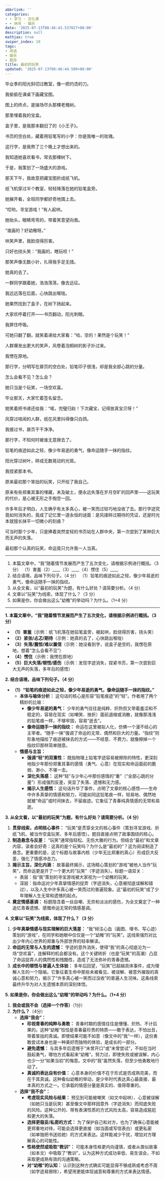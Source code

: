 ```yaml
---
abbrlink: ''
categories:
- - 学习 · 文化课
- - 休闲 · 娱乐
date: '2025-07-13T08:46:43.537027+08:00'
description: null
mathjax: true
swiper_index: 10
tags:
- 闲话
- 娱乐
- 题目
title: 最初的玩笑
updated: '2025-07-13T08:46:44.509+08:00'
---
```

毕业季的阳光斜切过教室，像一把灼烫的刀。

我偷偷在课桌下画藏宝图。

图上的终点，是操场尽头那棵老槐树。

那里埋着我的宝盒。

盒子里，是我那本翻旧了的《小王子》。

书页的空白处，藏着用铅笔写的小字：你是我唯一的玫瑰。

这行字，是我熬了三个晚上才想出来的。

我知道她喜欢看书，常去那棵树下。

于是，我策划了一场盛大的游戏。

那天下午，我故意把藏宝图折成纸飞机。

纸飞机穿过半个教室，轻轻降落在她的铅笔盒旁。

她展开看，全班同学都好奇地围上去。

“哎哟，寻宝游戏！”有人起哄。

她抬头，眼睛弯弯的，带着笑意望向我。

“谁画的？好幼稚呀。”

哄笑声里，我脸烧得厉害。

只好也挠头笑：“我画的，瞎玩呗！”

那笑声像无数小针，扎得我手足无措。

她真的去了。

一群同学跟着她，浩浩荡荡，像去远征。

我远远落在后面，心快跳出喉咙。

她果然找到了盒子，在树下扬起来。

大家欢呼着打开——书页翻动，阳光刺眼。

我屏住呼吸。

可她只翻了翻，就笑着递给大家看：“哈，空的！果然是个玩笑！”

人群爆发出更大的笑声，风卷着泡桐树的影子扑过来。

我愣在原地。

那行字，分明写在扉页的空白处，铅笔印子很浅，却是我全部心跳的分量。

怎么会看不见？怎么会？

她只当是个玩笑，一场空欢喜。

毕业那天，大家忙着签名留念。

她笑着把书递还给我：“喏，完璧归赵！下次藏宝，记得放真宝贝呀！”

风穿过喧闹的人群，纸在风里抖得像只白鸽。

我接过书，扉页干干净净。

那行字，不知何时被谁无意擦去了。

铅笔的痕迹如此之轻，像少年易逝的勇气，像命运随手一抹的指纹。

阳光穿过树叶，碎成无数晃动的光斑。

我捏紧那本书。

原来最初那个笨拙的玩笑，只开给了我自己。

原来有些郑重其事的埋藏，未及破土，便永远失落在岁月空旷的回声里——这玩笑的代价，是心被无形之手掏空一回。

许多年后才明白，人生确乎有太多真心，被一笑而过轻巧地没收了去。那行字迹究竟如何消失的，竟成了记忆里一道永恒的谜面：是风揉碎过期待的凭证，还是时光本就擅长抹平一切微小的刻痕？

可当时那个少年，只是捧着突然变轻的书页站在人群中央，第一次尝到了某种巨大而无声的失落。

最初那个认真的玩笑，命运竟只允许我一人当真。

---

1. 本篇文章中，“我”随着情节发展而产生了五次变化，请根据示例进行概括。（3 分）
   （1）害羞（2）\_\_\_\_（3）\_\_\_\_（4）愣住（5）\_\_\_\_
2. 结合语境，品味下列句子。（4 分）
   （1）铅笔的痕迹如此之轻，像少年易逝的勇气，像命运随手一抹的指纹。
3. 从全文看，以“最初的玩笑”为题，有什么好处？请简要分析。（4 分）
4. 文章以“玩笑”为线索，体现了什么？（3 分）
5. 如果是你，你会做出这么“幼稚”的举动吗？为什么。（1+4 分）

---

**1. 本篇文章中，“我”随着情节发展而产生了五次变化，请根据示例进行概括。（3 分）**

- **（1）害羞**（示例：纸飞机落在她铅笔盒旁，被起哄，脸烧得厉害，挠头笑）
- **（2）紧张/忐忑/期待**（示例：她真的去了，心快跳出喉咙）
- **（3）失落/震惊/难以置信**（示例：她没看到字，说盒子是空的，我愣在原地，想着“怎么会看不见”）
- **（4）愣住**（示例：我愣在原地）
- **（5）巨大失落/顿悟/感伤**（示例：发现字迹消失，捏紧书页，第一次尝到巨大无声的失落，多年后的感悟）

**2. 结合语境，品味下列句子。（4 分）**

- **（1）“铅笔的痕迹如此之轻，像少年易逝的勇气，像命运随手一抹的指纹。”**
   - **本体与喻体分析：** 这句话的核心是形容“铅笔痕迹”的“轻”。作者用了两个精妙的比喻：
     - **像少年易逝的勇气：** 少年的勇气往往是纯粹、炽热但又带着羞涩和不稳定的，容易在现实（如嘲笑、挫折）面前退缩或消散，就像那浅浅的铅笔痕一样，不够牢固，容易“逝去”。
     - **像命运随手一抹的指纹：** 命运在这里被拟人化，仿佛一个漫不经心的主宰者。“随手一抹”强调了命运的无常、偶然和巨大的力量。“指纹”则形象地描绘了痕迹被抹去的方式——不经意、不费力，就像擦掉一个指纹印那样简单随意。
   - **情感与主旨：**
     - **强调“轻”的双重性：** 既指物理上铅笔字迹容易被擦除的特性，更深刻地指少年那份郑重其事的感情（勇气、心意）在现实和命运面前的脆弱、渺小、不堪一击。
     - **深化失落感：** 这种“轻”与少年心中那份感情的“重”（“全部心跳的分量”）形成强烈反差，突显了失落、遗憾和无力感。
     - **揭示人生感悟：** 这句话升华了事件，点明了文章的核心感悟——生命中许多真挚的情感和努力，可能如同这铅笔痕一样，轻易地、偶然地就被“命运”或时间抹去，不留痕迹。它象征了青春纯真情感的无常和易逝。

**3. 从全文看，以“最初的玩笑”为题，有什么好处？请简要分析。（4 分）**

1. **贯穿线索，点明核心事件：** “玩笑”是贯穿全文的核心事件（策划寻宝游戏、折纸飞机、被当作空盒玩笑、多年后感悟）。题目直接点明了故事围绕的核心。
2. **制造悬念与反差：** “玩笑”通常指轻松、无伤大雅的行为。但结合“最初”和文章内容，读者会好奇：这真的是个玩笑吗？为什么是“最初的”？这为阅读制造了悬念。更重要的是，这个标题与故事内核（少年无比郑重的真心）形成巨大反差，强化了情感冲击力。
3. **揭示主旨，深化内涵：** 故事最终揭示，这场精心策划的“游戏”被他人当作“玩笑”，而命运更是开了一个更大的“玩笑”（字迹消失）。标题一语双关：
   - 表层：指“我”策划的寻宝游戏被大家视为一个幼稚的玩笑。
   - 深层：指命运对少年真挚情感的捉弄（字迹消失，心意被彻底误解和错过），以及人生中许多真心被一笑而过的普遍现象。这“最初的玩笑”成了少年理解人生无常和遗憾的起点。
4. **奠定情感基调：** 标题隐含着一丝自嘲、无奈和淡淡的感伤，为全文奠定了一种追忆青春遗憾、感慨命运无常的情感基调。

**4. 文章以“玩笑”为线索，体现了什么？（3 分）**

1. **少年真挚情感与现实理解的巨大落差：** “我”倾注心血（画图、埋书、写心迹）策划的“游戏”，在同学和她眼中仅仅是一个“幼稚”的“玩笑”。这线索强烈对比出少年内心世界的郑重与外部世界的轻率解读。
2. **命运的无常与人生的遗憾：** 字迹的意外消失，使得“我”的真心彻底沦为一场“空欢喜”，连解释的机会都没有。这个关键转折（也是“玩笑”的高潮）凸显了命运捉弄人的偶然性和残酷性，造成了无法弥补的青春遗憾。
3. **成长中的顿悟与普遍人生体验：** 多年后回望，“玩笑”已超越具体事件，成为理解人生的一个隐喻。它象征着生命中那些未被看见、被误解、被意外摧毁的真诚心意和努力，揭示了“许多真心被一笑而过没收”的普遍人生况味。这条线索最终升华为对人生遗憾本质的深刻体悟。

**5. 如果是你，你会做出这么“幼稚”的举动吗？为什么。（1+4 分）**

1. **我会或我不会（选择一个作答）**（1分）
2. **为什么？**（4分）
   - **选择“我会”：**
     - **珍视青春的纯粹与勇敢：** 青春时期的感情往往是懵懂、炽热、不计后果的。这种“幼稚”恰恰是青春最珍贵的特质——敢于表达，不怕出丑，带着笨拙的真诚。即使结果可能不如意（像文中的“我”一样），这份勇敢尝试本身也是一种美好而独特的体验，是成长的一部分。
     - **避免遗憾：** 与其多年后遗憾于“未曾开口”或“未曾尝试”，不如在当时鼓起勇气，哪怕方式看起来“幼稚”。努力过，即使失败或被误解，内心也少一分“如果当初”的悔意。文中的“我”虽然失落，但至少他勇敢地行动了。
     - **真诚的表达自有价值：** 心意本身的价值不在于形式是否成熟完美，而在于其真诚。这种看似幼稚的举动，是少年时代表达真心最直接、最本真的方式之一。它承载的情感分量是真实的、值得尊重的。
   - **选择“我不会”：**
     - **考虑现实风险与结果：** 预见到可能被嘲笑（如文中起哄）、心意被误解（如她只当是玩笑）甚至像文中那样因意外（字迹消失）而彻底失败的风险。这种公开的、带有表演性质的方式风险太高，容易造成尴尬和更大的失落。
     - **选择更稳妥/私密的方式：** 为了保护自己和对方，也为了确保心意能被更郑重地对待，可能会选择更直接（如当面或写信表白）或更私密（如单独把书送给她）的方式来表达。这样能减少干扰，增加对方理解真心的可能性。
     - **性格使然或吸取“教训”：** 可能本身性格更内向谨慎，或者从类似故事（如本文）中吸取了“教训”，认为这种方式成功率低、易生误会，不如采取更成熟有效的沟通策略。
     - **对“幼稚”的认知：** 认识到这种方式确实可能显得不够成熟或考虑不周（如字迹易擦除），希望用更能体现诚意和尊重的方式来表达情感。

